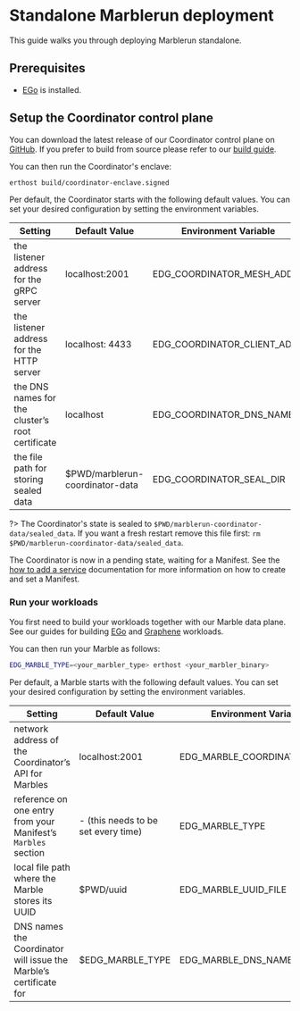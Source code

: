 # Standalone Marblerun deployment

This guide walks you through deploying Marblerun standalone.

## Prerequisites

* [EGo](https://github.com/edgelesssys/ego#install) is installed.

## Setup the Coordinator control plane

You can download the latest release of our Coordinator control plane on [GitHub](https://github.com/edgelesssys/marblerun/releases/latest/download/coordinator-enclave.signed).
If you prefer to build from source please refer to our [build guide](https://github.com/edgelesssys/marblerun/blob/master/BUILD.md).

You can then run the Coordinator's enclave:

```bash
erthost build/coordinator-enclave.signed
```

Per default, the Coordinator starts with the following default values. You can set your desired configuration by setting the environment variables.

| Setting | Default Value | Environment Variable |
| --- | --- | --- |
| the listener address for the gRPC server | localhost:2001 |  EDG_COORDINATOR_MESH_ADDR |
| the listener address for the HTTP server | localhost: 4433 | EDG_COORDINATOR_CLIENT_ADDR |
| the DNS names for the cluster’s root certificate | localhost | EDG_COORDINATOR_DNS_NAMES |
| the file path for storing sealed data | $PWD/marblerun-coordinator-data | EDG_COORDINATOR_SEAL_DIR |

?> The Coordinator's state is sealed to `$PWD/marblerun-coordinator-data/sealed_data`. If you want a fresh restart remove this file first: `rm $PWD/marblerun-coordinator-data/sealed_data`.

The Coordinator is now in a pending state, waiting for a Manifest.
See the [how to add a service](workflows/add-service.md) documentation for more information on how to create and set a Manifest.

### Run your workloads

You first need to build your workloads together with our Marble data plane.
See our guides for building [EGo](building-services/ego.md) and [Graphene](building-services/graphene.md) workloads.

You can then run your Marble as follows:

```bash
EDG_MARBLE_TYPE=<your_marbler_type> erthost <your_marbler_binary>
```

Per default, a Marble starts with the following default values. You can set your desired configuration by setting the environment variables.

| Setting | Default Value | Environment Variable |
| --- | --- | --- |
| network address of the Coordinator’s API for Marbles | localhost:2001 |  EDG_MARBLE_COORDINATOR_ADDR |
| reference on one entry from your Manifest’s `Marbles` section | - (this needs to be set every time) | EDG_MARBLE_TYPE |
| local file path where the Marble stores its UUID | $PWD/uuid | EDG_MARBLE_UUID_FILE |
| DNS names the Coordinator will issue the Marble’s certificate for | $EDG_MARBLE_TYPE | EDG_MARBLE_DNS_NAMES |
